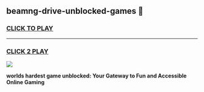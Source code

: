 
## beamng-drive-unblocked-games 👋
<h3>
<a href="https://premium.freeplayer.one?title=beamng-drive-unblocked-games&ref=14F">CLICK TO PLAY</a></h3>
<hr>

<h3>
<a href="https://premium.freeplayer.one?title=beamng-drive-unblocked-games&ref=14F">CLICK 2 PLAY</a>
  
</h3>

<a href="https://premium.freeplayer.one?title=beamng-drive-unblocked-games&ref=12F/"><img src="https://clearcache.store/games.png"></a>


**worlds hardest game unblocked: Your Gateway to Fun and Accessible Online Gaming**
